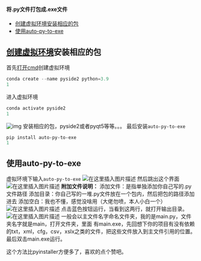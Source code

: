 #### 将.py文件打包成.exe文件

- [创建虚拟环境安装相应的包](https://blog.csdn.net/jpython0/article/details/127912468#_1)
- [使用auto-py-to-exe](https://blog.csdn.net/jpython0/article/details/127912468#autopytoexe_19)



## [创建虚拟环境](https://so.csdn.net/so/search?q=创建虚拟环境&spm=1001.2101.3001.7020)安装相应的包

首先[打开cmd](https://so.csdn.net/so/search?q=打开cmd&spm=1001.2101.3001.7020)创建虚拟环境

```powershell
conda create --name pyside2 python=3.9
1
```

进入虚拟环境

```powershell
conda activate pyside2
1
```

![img](https://img-blog.csdnimg.cn/372ae6941c6045ac8f16650efb79ee1d.png)
安装相应的包，pyside2或者pyqt5等等。。。
最后安装`auto-py-to-exe`

```powershell
pip install auto-py-to-exe
1
```

## 使用auto-py-to-exe

虚拟环境下输入`auto-py-to-exe`
![在这里插入图片描述](https://img-blog.csdnimg.cn/0f2405ae893d4b5fb12140d78496603b.png)
然后跳出这个界面
![在这里插入图片描述](https://img-blog.csdnimg.cn/d17e43af42aa494f822d063dd64f9b9a.png)
**附加文件说明：**
添加文件：是指单独添加你自己写的.py文件路径
添加目录：你自己写的一堆.py文件放在一个包内，然后把包的路径添加进去
添加空白：我也不懂，感觉没啥用（大佬勿喷，本人小白一个）
![在这里插入图片描述](https://img-blog.csdnimg.cn/295f96593a344b7e8525e29dfcdad754.png)
点击蓝色按钮运行，当看到这两行，就打开输出目录。
![在这里插入图片描述](https://img-blog.csdnimg.cn/68dfe9da9f6c4b82a4e517afb0a0a821.png)
一般会以主文件名字命名文件夹，我的是main.py，文件夹名字就是main，打开文件夹，里面 有main.exe，先回想下你的项目有没有依赖的txt，xml，cfg，csv，xslx之类的文件，把这些文件放入到主文件引用的位置。最后双击main.exe运行。

这个方法比pyinstaller方便多了，喜欢的点个赞吧。